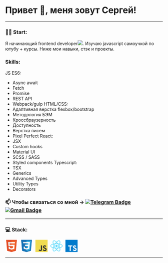 # Привет 👋, меня зовут Сергей!

---

### :man_technologist: Start:

Я начинающий frontend developer<img src="https://media.giphy.com/media/WUlplcMpOCEmTGBtBW/giphy.gif" width="30px">. Изучаю javascript самоучкой по ютубу + курсы. Ниже мои навыки, стэк и проекты.

### Skills:

JS ES6:
-  Async await
-  Fetch
-  Promise
-  REST API
-  Webpack/gulp
HTML/CSS:
-  Адаптивная верстка flexbox/bootstrap
-  Методология БЭМ
-  Кроссбраузерность
-  Доступность
-  Верстка писем
-  Pixel Perfect
React:
-  JSX
-  Custom hooks
-  Material UI
-  SCSS / SASS
-  Styled components
Typescript:
-  TSX
-  Generics
-  Advanced Types
-  Utility Types
-  Decorators

### :mailbox: Чтобы связаться со мной -> [![Telegram Badge](https://img.shields.io/badge/-chebotarev-blue?style=flat&logo=Telegram&logoColor=white)](https://t.me/chibisoff) [![Gmail Badge](https://img.shields.io/badge/-Gmail-red?style=flat&logo=Gmail&logoColor=white)](mailto:chibisoff92@gmail.com)

---

### 💻 Stack:

<div>
  <img src="https://github.com/devicons/devicon/blob/master/icons/html5/html5-original.svg" title="html5" alt="html5" width="40" height="40"/>&nbsp
  <img src="https://github.com/devicons/devicon/blob/master/icons/css3/css3-original.svg" title="css" alt="css" width="40" height="40"/>&nbsp
  <img src="https://github.com/devicons/devicon/blob/master/icons/javascript/javascript-original.svg" title="javascript" alt="javascript" width="40" height="40"/>&nbsp
  <img src="https://github.com/devicons/devicon/blob/master/icons/react/react-original.svg" title="react" alt="react" width="40" height="40"/>&nbsp
  <img src="https://github.com/devicons/devicon/blob/master/icons/typescript/typescript-original.svg" title="typescript" alt="typescript" width="40" height="40"/>&nbsp
</div>

---
